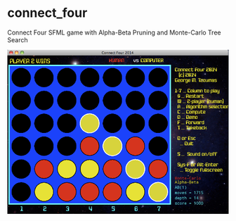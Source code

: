 connect_four
============

Connect Four SFML game with Alpha-Beta Pruning and Monte-Carlo Tree Search

![screenshot](https://raw.githubusercontent.com/geotz/connect_four/master/screenshot.png)

